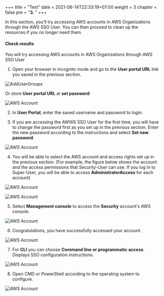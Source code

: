 +++
title = "Test"
date = 2021-06-14T22:33:19+07:00
weight = 3
chapter = false
pre = "<b>3. </b>"
+++

In this section, you'll try accessing AWS accounts in AWS Organizations through the AWS SSO User. You can then proceed to clean up the resources if you no longer need them.

#### Check results
You will try accessing AWS accounts in AWS Organizations through AWS SSO User
1. Open your browser in incognito mode and go to the **User portal URL** link you saved in the previous section.


![AddUserGroups](../../../images/2/2_AddUserComplete.png?width=90pc)

Or store **User portal URL** at **set password**

![AWS Account](/images/9/0001.png?featherlight=false&width=90pc)

2. In **User Portal**, enter the saved username and password to login.

3. If you are accessing the AWWS SSO User for the first time, you will have to change the password first as you set up in the previous section. Enter the new password according to the instructions and select **Set new password**.

![AWS Account](/images/9/0002.png?featherlight=false&width=90pc)

4. You will be able to select the AWS account and access rights set up in the previous section. (For example, the figure below shows the account and the access permissions that Security-User can use. If you log in to Super-User, you will be able to access **AdministratorAccess** for each account)

![AWS Account](/images/9/0003.png?featherlight=false&width=90pc)

![AWS Account](/images/9/0004.png?featherlight=false&width=90pc)

5. Select **Management console** to access the **Security** account's AWS console.

![AWS Account](/images/9/0004.png?featherlight=false&width=90pc)

6. Congratulations, you have successfully accessed your account.

![AWS Account](/images/9/0005.png?featherlight=false&width=90pc)

7. For **CLI** you can choose **Command line or programmatic access**. Displays SSO configuration instructions.

![AWS Account](/images/9/0006.png?featherlight=false&width=90pc)

8. Open CMD or PowerShell according to the operating system to configure.

![AWS Account](/images/9/0007.png?featherlight=false&width=90pc)